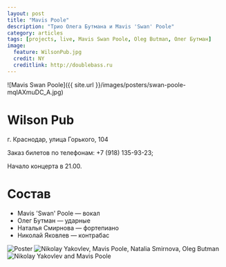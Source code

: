 ```yaml
---
layout: post
title: "Mavis Poole"
description: "Трио Олега Бутмана и Mavis 'Swan' Poole"
category: articles
tags: [projects, live, Mavis Swan Poole, Oleg Butman, Олег Бутман]
image:
  feature: WilsonPub.jpg
  credit: NY
  creditlink: http://doublebass.ru
---
```


![Mavis Swan Poole]({{ site.url }}/images/posters/swan-poole-mqIAXmuDC_A.jpg)

Wilson Pub
==========

г. Краснодар, улица Горького, 104

Заказ билетов по телефонам: +7 (918) 135-93-23;

Начало концерта в 21.00.

Состав
======
* Mavis 'Swan' Poole — вокал
* Олег Бутман — ударные
* Наталья Смирнова — фортепиано
* Николай Яковлев — контрабас

<!-- https://github.com/ionelmc/jquery-gp-gallery -->
<div class="pictures">
	<img title="Poster" src="{{ site.url }}/images/posters/swan-poole-90pF7DxwgFk.jpg" />
	<img title="Nikolay Yakovlev, Mavis Poole, Natalia Smirnova, Oleg Butman" src="{{ site.url }}/images/live/20150615/swan-poole-oleg-butman-P-_JHPX6Qp4.jpg" />
	<img title="Nikolay Yakovlev and Mavis Poole" src="{{ site.url }}/images/live/20150615/mavis-swan-poole-yVL-oEX0jzQ.jpg" />
</div>
